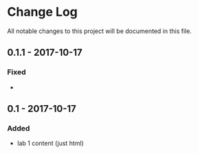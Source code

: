 # Change Log
All notable changes to this project will be documented in this file.

## 0.1.1 - 2017-10-17

### Fixed
- 

## 0.1 - 2017-10-17

### Added
- lab 1 content (just html)